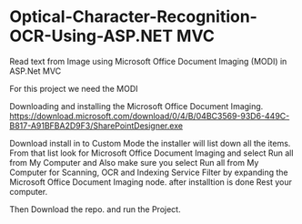 # Optical-Character-Recognition-OCR-Using-ASP.NET MVC
Read text from Image using Microsoft Office Document Imaging (MODI) in ASP.Net MVC 

For this project we need the MODI

Downloading and installing the Microsoft Office Document Imaging.
https://download.microsoft.com/download/0/4/B/04BC3569-93D6-449C-B817-A91BFBA2D9F3/SharePointDesigner.exe

Download install in to Custom Mode the installer will list down all the items. From that list look for Microsoft Office Document Imaging and select Run all from My Computer and Also make sure you select Run all from My Computer for Scanning, OCR and Indexing Service Filter by expanding the Microsoft Office Document Imaging node. after installtion is done Rest your computer.

Then Download the repo. and run the Project. 
